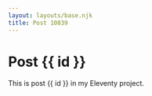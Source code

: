 ```yaml
---
layout: layouts/base.njk
title: Post 10839
---
```


# Post {{ id }}

This is post {{ id }} in my Eleventy project.
